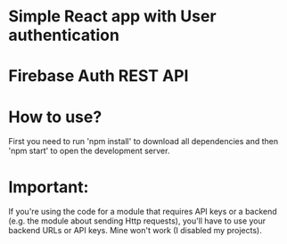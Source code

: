 # Simple React app with User authentication

# Firebase Auth REST API

# How to use?
First you need to run 'npm install' to download all dependencies and then 'npm start' to open the development server.

# Important: 
If you're using the code for a module that requires API keys or a backend (e.g. the module about sending Http requests), you'll have to use your backend URLs or API keys. Mine won't work (I disabled my projects).
